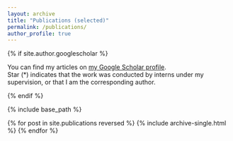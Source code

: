 ```yaml
---
layout: archive
title: "Publications (selected)"
permalink: /publications/
author_profile: true
---
```


{% if site.author.googlescholar %}
  <div class="wordwrap">
    <p>You can find my articles on <a href="{{site.author.googlescholar}}">my Google Scholar profile</a>. <br>Star (*) indicates that the work was conducted by interns under my supervision, or that I am the corresponding author. </p>
  </div>
{% endif %}

{% include base_path %}

{% for post in site.publications reversed %}
  {% include archive-single.html %}
{% endfor %}
